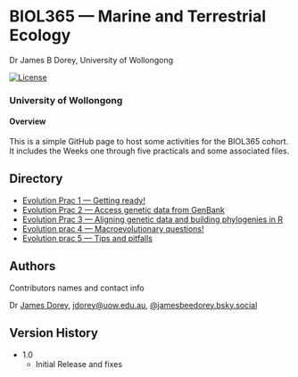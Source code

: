 **BIOL365** — Marine and Terrestrial Ecology
================
Dr James B Dorey, University of Wollongong

<!-- badges: start -->

[![License](https://img.shields.io/badge/license-GPL%20(%3E=%203)-lightgrey.svg?style=flat)](http://www.gnu.org/licenses/gpl-3.0.html)

<!-- badges: end -->
<!-- README.md is generated from README.Rmd. Please edit that file -->

### University of Wollongong

#### **Overview**

This is a simple GitHub page to host some activities for the BIOL365
cohort. It includes the Weeks one through five practicals and some
associated files.

## Directory

- [Evolution Prac 1 — Getting
  ready!](https://jbdorey.github.io/EvolutionPracs/articles/PhyloPrac1.html)
- [Evolution Prac 2 — Access genetic data from
  GenBank](https://jbdorey.github.io/EvolutionPracs/articles/PhyloPrac2.html)
- [Evolution Prac 3 — Aligning genetic data and building phylogenies in
  R](https://jbdorey.github.io/EvolutionPracs/articles/PhyloPrac3.html)
- [Evolution prac 4 — Macroevolutionary
  questions!](https://jbdorey.github.io/EvolutionPracs/articles/PhyloPrac4.html)
- [Evolution prac 5 — Tips and
  pitfalls](https://jbdorey.github.io/EvolutionPracs/articles/PhyloPrac5.html)

## Authors

Contributors names and contact info

Dr [James Dorey](https://scholars.uow.edu.au/james-dorey),
<jdorey@uow.edu.au>,
[@jamesbeedorey.bsky.social](%5Bhttps://twitter.com/dompizzie%5D(https://bsky.app/profile/jamesbeedorey.bsky.social))

## Version History

- 1.0
  - Initial Release and fixes
